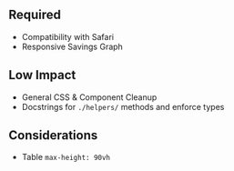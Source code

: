## Required
- Compatibility with Safari
- Responsive Savings Graph

## Low Impact
- General CSS & Component Cleanup
- Docstrings for `./helpers/` methods and enforce types

## Considerations
- Table `max-height: 90vh`